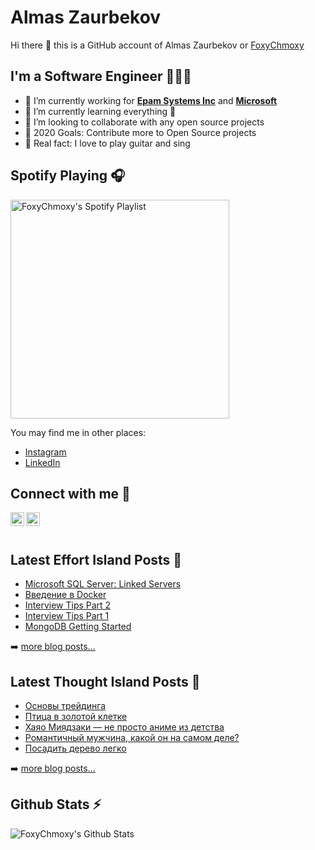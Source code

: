 # Almas Zaurbekov

Hi there 👋 this is a GitHub account of Almas Zaurbekov or [FoxyChmoxy](https://www.instagram.com/foxychmoxy/)

## I'm a Software Engineer 👨🏻‍💻

- 🔭 I’m currently working for **[Epam Systems Inc](https://github.com/epam)** and **[Microsoft](https://github.com/microsoft)**
- 🌱 I’m currently learning everything 🤣
- 👯 I’m looking to collaborate with any open source projects
- 🥅 2020 Goals: Contribute more to Open Source projects
- 🎸 Real fact: I love to play guitar and sing

## Spotify Playing 🎧
[<img src="https://now-playing-codestackr.vercel.app/api/spotify-playing" alt="FoxyChmoxy's Spotify Playlist" width="350" />](https://open.spotify.com/playlist/37i9dQZF1DWWQRwui0ExPn?si=ECAgoRgbQZ2nikPy_50P7A)

You may find me in other places:

* [Instagram](https://www.instagram.com/foxychmoxy/)
* [LinkedIn](https://www.linkedin.com/in/foxychmoxy/)

## Connect with me 📱
[<img align="left" alt="FoxyChmoxy | LinkedIn" width="22px" src="https://cdn.jsdelivr.net/npm/simple-icons@v3/icons/linkedin.svg" />](https://www.linkedin.com/in/foxychmoxy/)
[<img align="left" alt="FoxyChmoxy | Instagram" width="22px" src="https://cdn.jsdelivr.net/npm/simple-icons@v3/icons/instagram.svg" />](https://www.instagram.com/foxychmoxy/)

<br>
<br>

## Latest Effort Island Posts 📕

<!-- PROF-BLOG-POST-LIST:START -->
- [Microsoft SQL Server: Linked Servers](https://teletype.in/@foxychmoxy.it/n-KfeZ2oi)
- [Введение в Docker](https://teletype.in/@foxychmoxy.it/docker)
- [Interview Tips Part 2](https://teletype.in/@foxychmoxy.it/interviewTips2)
- [Interview Tips Part 1](https://teletype.in/@foxychmoxy.it/interviewTips)
- [MongoDB Getting Started](https://teletype.in/@foxychmoxy.it/mongo)
<!-- PROF-BLOG-POST-LIST:END -->

➡️ [more blog posts...](https://teletype.in/@foxychmoxy.it/)

## Latest Thought Island Posts 📕

<!-- NON-PROF-BLOG-POST-LIST:START -->
- [Основы трейдинга](https://foxyblog.kz/traiding)
- [Птица в золотой клетке](https://foxyblog.kz/responsiblity)
- [Хаяо Миядзаки — не просто аниме из детства](https://foxyblog.kz/miyazaki)
- [Романтичный мужчина, какой он на самом деле?](https://foxyblog.kz/romantic)
- [Посадить дерево легко](https://foxyblog.kz/ecology_tree)
<!-- NON-PROF-BLOG-POST-LIST:END -->

➡️ [more blog posts...](https://foxyblog.kz/)

## Github Stats ⚡️

<img align="left" alt="FoxyChmoxy's Github Stats" src="https://github-readme-stats.codestackr.vercel.app/api?username=foxychmoxy&show_icons=true&hide_border=true" />
